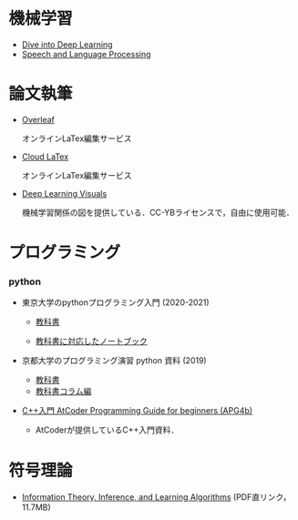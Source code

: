 # 機械学習

* [Dive into Deep Learning](https://d2l.ai)
* [ Speech and Language Processing](https://web.stanford.edu/~jurafsky/slp3/)



# 論文執筆

* [Overleaf](https://www.overleaf.com/)

  オンラインLaTex編集サービス

* [Cloud LaTex](https://cloudlatex.io/ja)

  オンラインLaTex編集サービス

* [Deep Learning Visuals](https://github.com/dvgodoy/dl-visuals)

  機械学習関係の図を提供している．CC-YBライセンスで，自由に使用可能．



# プログラミング

### python

* 東京大学のpythonプログラミング入門 (2020-2021)

  * [教科書](https://utokyo-ipp.github.io/IPP_textbook.pdf)

  * [教科書に対応したノートブック](https://utokyo-ipp.github.io/index.html)

* 京都大学のプログラミング演習 python 資料 (2019)
  * [教科書](https://repository.kulib.kyoto-u.ac.jp/dspace/bitstream/2433/245698/1/Version2020_02_13_01.pdf)
  * [教科書コラム編](https://repository.kulib.kyoto-u.ac.jp/dspace/bitstream/2433/245698/2/Version2020_02_13_02.pdf)

* [C++入門 AtCoder Programming Guide for beginners (APG4b)](https://atcoder.jp/contests/APG4b)

  * AtCoderが提供しているC++入門資料．

    

# 符号理論

* [Information Theory, Inference, and Learning Algorithms](https://www.inference.org.uk/itprnn/book.pdf) (PDF直リンク，11.7MB)

  
